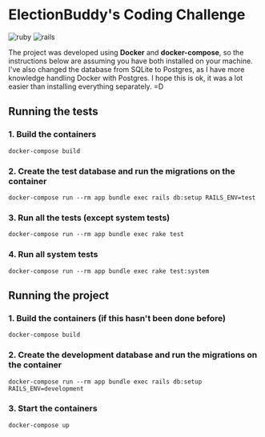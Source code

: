 # ElectionBuddy's Coding Challenge

![ruby](https://img.shields.io/badge/Ruby-2.6.1-green.svg)
![rails](https://img.shields.io/badge/Rails-6.0.3.1-green.svg)

The project was developed using **Docker** and **docker-compose**, so the instructions below are assuming you have both installed on your machine.
I've also changed the database from SQLite to Postgres, as I have more knowledge handling Docker with Postgres.
I hope this is ok, it was a lot easier than installing everything separately. =D

## Running the tests

### 1. Build the containers

`docker-compose build`

### 2. Create the test database and run the migrations on the container

`docker-compose run --rm app bundle exec rails db:setup RAILS_ENV=test`

### 3. Run all the tests (except system tests)

`docker-compose run --rm app bundle exec rake test`

### 4. Run all system tests

`docker-compose run --rm app bundle exec rake test:system`

## Running the project

### 1. Build the containers (if this hasn't been done before)

`docker-compose build`

### 2. Create the development database and run the migrations on the container

`docker-compose run --rm app bundle exec rails db:setup RAILS_ENV=development`

### 3. Start the containers

`docker-compose up`